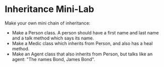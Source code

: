 # Inheritance Mini-Lab

Make your own mini chain of inheritance: 

* Make a Person class.  A person should have a first name and last name and a talk method which says its name.
* Make a Medic class which inherits from Person, and also has a heal method.
* Make an Agent class that also inherits from Person, but talks like an agent:  "The names Bond, James Bond".
